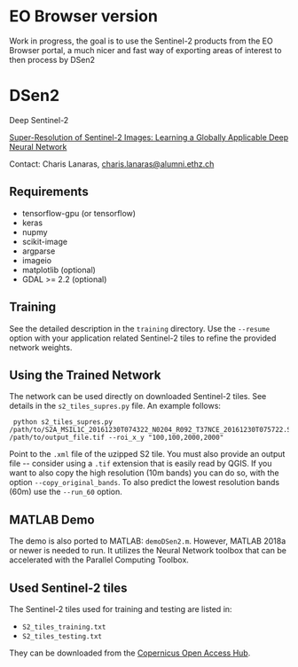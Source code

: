 # EO Browser version

Work in progress, the goal is to use the Sentinel-2 products from the EO Browser portal, a much nicer and fast way of exporting areas of interest to then process by DSen2

# DSen2
Deep Sentinel-2

[Super-Resolution of Sentinel-2 Images: Learning a Globally Applicable Deep Neural Network](https://arxiv.org/abs/1803.04271)

Contact: Charis Lanaras, charis.lanaras@alumni.ethz.ch

## Requirements

- tensorflow-gpu (or tensorflow)
- keras
- nupmy
- scikit-image
- argparse
- imageio
- matplotlib (optional)
- GDAL >= 2.2 (optional)

## Training

See the detailed description in the `training` directory. Use the `--resume` option with your application related Sentinel-2 tiles to refine the provided network weights.

## Using the Trained Network

The network can be used directly on downloaded Sentinel-2 tiles. See details in the `s2_tiles_supres.py` file. An example follows:
```
 python s2_tiles_supres.py /path/to/S2A_MSIL1C_20161230T074322_N0204_R092_T37NCE_20161230T075722.SAFE/MTD_MSIL1C.xml /path/to/output_file.tif --roi_x_y "100,100,2000,2000"
```

Point to the `.xml` file of the uzipped S2 tile. You must also provide an output file -- consider using a `.tif` extension that is easily read by QGIS. If you want to also copy the high resolution (10m bands) you can do so, with the option `--copy_original_bands`.
To also predict the lowest resolution bands (60m) use the `--run_60` option.

## MATLAB Demo

The demo is also ported to MATLAB: `demoDSen2.m`. However, MATLAB 2018a or newer is needed to run. It utilizes the Neural Network toolbox that can be accelerated with the Parallel Computing Toolbox.

## Used Sentinel-2 tiles

The Sentinel-2 tiles used for training and testing are listed in:

- `S2_tiles_training.txt`
- `S2_tiles_testing.txt`

They can be downloaded from the [Copernicus Open Access Hub](https://scihub.copernicus.eu/dhus/).


